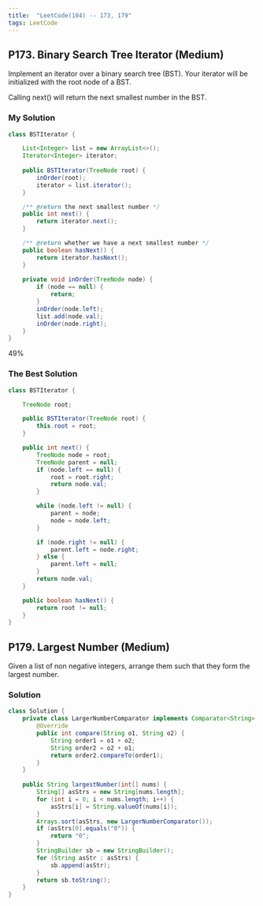 ```yaml
---
title:  "LeetCode(104) -- 173, 179"
tags: LeetCode
---
```


## P173. Binary Search Tree Iterator (Medium)

Implement an iterator over a binary search tree (BST). Your iterator will be initialized with the root node of a BST.

Calling next() will return the next smallest number in the BST.

### My Solution

```java
class BSTIterator {

    List<Integer> list = new ArrayList<>();
    Iterator<Integer> iterator;
    
    public BSTIterator(TreeNode root) {
        inOrder(root);
        iterator = list.iterator();
    }

    /** @return the next smallest number */
    public int next() {
        return iterator.next();
    }

    /** @return whether we have a next smallest number */
    public boolean hasNext() {
        return iterator.hasNext();
    }
    
    private void inOrder(TreeNode node) {
        if (node == null) {
            return;
        }       
        inOrder(node.left);
        list.add(node.val);
        inOrder(node.right);
    }
}
```
49%


### The Best Solution

```java
class BSTIterator {

    TreeNode root;

    public BSTIterator(TreeNode root) {
        this.root = root;
    }

    public int next() {
        TreeNode node = root;
        TreeNode parent = null;
        if (node.left == null) {
            root = root.right;
            return node.val;
        }

        while (node.left != null) {
            parent = node;
            node = node.left;
        }

        if (node.right != null) {
            parent.left = node.right;
        } else {
            parent.left = null;
        }
        return node.val;
    }

    public boolean hasNext() {
        return root != null;
    }
}
```

## P179. Largest Number (Medium)

Given a list of non negative integers, arrange them such that they form the largest number.

### Solution

```java
class Solution {
    private class LargerNumberComparator implements Comparator<String> {
        @Override
        public int compare(String o1, String o2) {
            String order1 = o1 + o2;
            String order2 = o2 + o1;
            return order2.compareTo(order1);
        }
    }
    
    public String largestNumber(int[] nums) {
        String[] asStrs = new String[nums.length];
        for (int i = 0; i < nums.length; i++) {
            asStrs[i] = String.valueOf(nums[i]);
        }
        Arrays.sort(asStrs, new LargerNumberComparator());
        if (asStrs[0].equals("0")) {
            return "0";
        }
        StringBuilder sb = new StringBuilder();
        for (String asStr : asStrs) {
            sb.append(asStr);
        }
        return sb.toString();
    }
}
```
